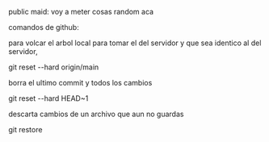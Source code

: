 public maid: voy a meter cosas random aca

comandos de github:

para volcar el arbol local para tomar el del servidor y que sea identico al del servidor,

git reset --hard origin/main

borra el ultimo commit y todos los cambios

git reset --hard HEAD~1

descarta cambios de un archivo que aun no guardas

git restore <archivo>
